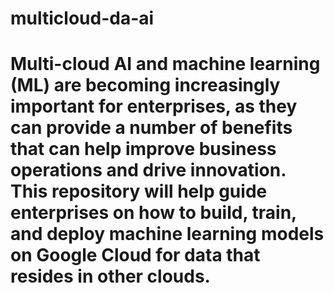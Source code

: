 # multicloud-da-ai

# Multi-cloud AI and machine learning (ML) are becoming increasingly important for enterprises, as they can provide a number of benefits that can help improve business operations and drive innovation. This repository will help guide enterprises on how to build, train, and deploy machine learning models on Google Cloud for data that resides in other clouds.
